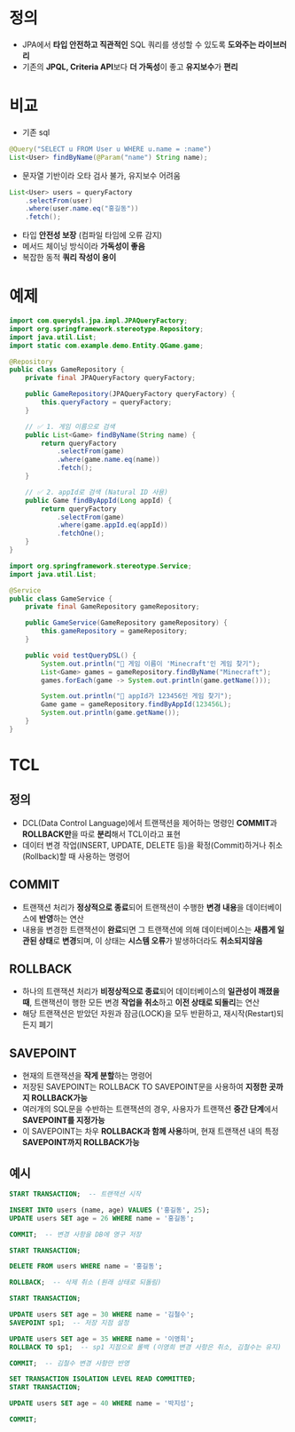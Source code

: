 # 정의
- JPA에서 **타입 안전하고 직관적인** SQL 쿼리를 생성할 수 있도록 **도와주는 라이브러리**
- 기존의 **JPQL, Criteria API**보다 **더 가독성**이 좋고 **유지보수**가 **편리**
# 비교
- 기존 sql
```Java
@Query("SELECT u FROM User u WHERE u.name = :name")
List<User> findByName(@Param("name") String name);
```
- 문자열 기반이라 오타 검사 불가, 유지보수 어려움
```Java
List<User> users = queryFactory
    .selectFrom(user)
    .where(user.name.eq("홍길동"))
    .fetch();
```
- 타입 **안전성 보장** (컴파일 타임에 오류 감지)
- 메서드 체이닝 방식이라 **가독성이 좋음**
- 복잡한 동적 **쿼리 작성이 용이**
# 예제
```Java
import com.querydsl.jpa.impl.JPAQueryFactory;
import org.springframework.stereotype.Repository;
import java.util.List;
import static com.example.demo.Entity.QGame.game;

@Repository
public class GameRepository {
    private final JPAQueryFactory queryFactory;

    public GameRepository(JPAQueryFactory queryFactory) {
        this.queryFactory = queryFactory;
    }

    // ✅ 1. 게임 이름으로 검색
    public List<Game> findByName(String name) {
        return queryFactory
            .selectFrom(game)
            .where(game.name.eq(name))
            .fetch();
    }

    // ✅ 2. appId로 검색 (Natural ID 사용)
    public Game findByAppId(Long appId) {
        return queryFactory
            .selectFrom(game)
            .where(game.appId.eq(appId))
            .fetchOne();
    }
}
```
```Java
import org.springframework.stereotype.Service;
import java.util.List;

@Service
public class GameService {
    private final GameRepository gameRepository;

    public GameService(GameRepository gameRepository) {
        this.gameRepository = gameRepository;
    }

    public void testQueryDSL() {
        System.out.println("🔹 게임 이름이 'Minecraft'인 게임 찾기");
        List<Game> games = gameRepository.findByName("Minecraft");
        games.forEach(game -> System.out.println(game.getName()));

        System.out.println("🔹 appId가 123456인 게임 찾기");
        Game game = gameRepository.findByAppId(123456L);
        System.out.println(game.getName());
    }
}
```
# TCL
## 정의
- DCL(Data Control Language)에서 트랜잭션을 제어하는 명령인 **COMMIT**과 **ROLLBACK만**을 따로 **분리**해서 TCL이라고 표현
- 데이터 변경 작업(INSERT, UPDATE, DELETE 등)을 확정(Commit)하거나 취소(Rollback)할 때 사용하는 명령어
## COMMIT
- 트랜잭션 처리가 **정상적으로 종료**되어 트랜잭션이 수행한 **변경 내용**을 데이터베이스에 **반영**하는 연산
- 내용을 변경한 트랜잭션이 **완료**되면 그 트랜잭션에 의해 데이터베이스는 **새롭게 일관된 상태**로 **변경**되며, 이 상태는 **시스템 오류**가 발생하더라도 **취소되지않음**
## ROLLBACK
- 하나의 트랜잭션 처리가 **비정상적으로 종료**되어 데이터베이스의 **일관성이 깨졌을 때**, 트랜잭션이 행한 모든 변경 **작업을 취소**하고 **이전 상태로 되돌리**는 연산
- 해당 트랜잭션은 받았던 자원과 잠금(LOCK)을 모두 반환하고, 재시작(Restart)되든지 폐기
## SAVEPOINT
- 현재의 트랜잭션을 **작게 분할**하는 명령어
- 저장된 SAVEPOINT는 ROLLBACK TO SAVEPOINT문을 사용하여 **지정한 곳까지 ROLLBACK가능**
- 여러개의 SQL문을 수반하는 트랜잭션의 경우, 사용자가 트랜잭션 **중간 단계**에서 **SAVEPOINT를 지정가능**
- 이 SAVEPOINT는 차우 **ROLLBACK과 함께 사용**하며, 현재 트랜잭션 내의 특정 **SAVEPOINT까지 ROLLBACK가능**
## 예시
```sql
START TRANSACTION;  -- 트랜잭션 시작

INSERT INTO users (name, age) VALUES ('홍길동', 25);
UPDATE users SET age = 26 WHERE name = '홍길동';

COMMIT;  -- 변경 사항을 DB에 영구 저장
```
```sql
START TRANSACTION;

DELETE FROM users WHERE name = '홍길동';

ROLLBACK;  -- 삭제 취소 (원래 상태로 되돌림)
```
```sql
START TRANSACTION;

UPDATE users SET age = 30 WHERE name = '김철수';
SAVEPOINT sp1;  -- 저장 지점 설정

UPDATE users SET age = 35 WHERE name = '이영희';
ROLLBACK TO sp1;  -- sp1 지점으로 롤백 (이영희 변경 사항은 취소, 김철수는 유지)

COMMIT;  -- 김철수 변경 사항만 반영

```
```sql
SET TRANSACTION ISOLATION LEVEL READ COMMITTED;
START TRANSACTION;

UPDATE users SET age = 40 WHERE name = '박지성';

COMMIT;

```